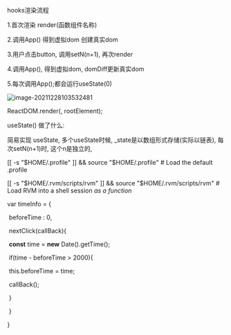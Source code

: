 hooks渲染流程

1.首次渲染 render<App/>(函数组件名称)

2.调用App() 得到虚拟dom 创建真实dom

3.用户点击button, 调用setN(n+1), 再次render<App/>

4.调用App(), 得到虚拟dom,  domDiff更新真实dom

5.每次调用App();都会运行useState(0)

![image-20211228103532481](https://mqc-img.oss-cn-shanghai.aliyuncs.com/img/image-20211228103532481.png)

ReactDOM.render(<App />, rootElement);



useState() 做了什么:

简易实现 useState,  多个useState时候,  _state是以数组形式存储(实际以链表), 每次setN(n+1)时, 这个n是独立的, 

[[ -s "$HOME/.profile" ]] && source "$HOME/.profile" # Load the default .profile

[[ -s "$HOME/.rvm/scripts/rvm" ]] && source "$HOME/.rvm/scripts/rvm" # Load RVM into a shell session *as a function*

var timeInfo = {

​	beforeTime : 0,

​	nextClick(callBack){

​		**const** time = **new** Date().getTime();

​		if(time - beforeTime > 2000){

​			this.beforeTime = time;

​			callBack();

​		}

​	}

}

